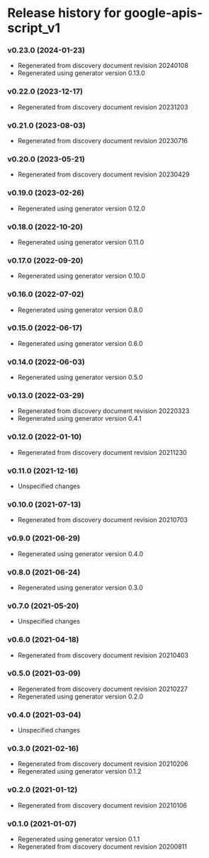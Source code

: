 # Release history for google-apis-script_v1

### v0.23.0 (2024-01-23)

* Regenerated from discovery document revision 20240108
* Regenerated using generator version 0.13.0

### v0.22.0 (2023-12-17)

* Regenerated from discovery document revision 20231203

### v0.21.0 (2023-08-03)

* Regenerated from discovery document revision 20230716

### v0.20.0 (2023-05-21)

* Regenerated from discovery document revision 20230429

### v0.19.0 (2023-02-26)

* Regenerated using generator version 0.12.0

### v0.18.0 (2022-10-20)

* Regenerated using generator version 0.11.0

### v0.17.0 (2022-09-20)

* Regenerated using generator version 0.10.0

### v0.16.0 (2022-07-02)

* Regenerated using generator version 0.8.0

### v0.15.0 (2022-06-17)

* Regenerated using generator version 0.6.0

### v0.14.0 (2022-06-03)

* Regenerated using generator version 0.5.0

### v0.13.0 (2022-03-29)

* Regenerated from discovery document revision 20220323
* Regenerated using generator version 0.4.1

### v0.12.0 (2022-01-10)

* Regenerated from discovery document revision 20211230

### v0.11.0 (2021-12-16)

* Unspecified changes

### v0.10.0 (2021-07-13)

* Regenerated from discovery document revision 20210703

### v0.9.0 (2021-06-29)

* Regenerated using generator version 0.4.0

### v0.8.0 (2021-06-24)

* Regenerated using generator version 0.3.0

### v0.7.0 (2021-05-20)

* Unspecified changes

### v0.6.0 (2021-04-18)

* Regenerated from discovery document revision 20210403

### v0.5.0 (2021-03-09)

* Regenerated from discovery document revision 20210227
* Regenerated using generator version 0.2.0

### v0.4.0 (2021-03-04)

* Unspecified changes

### v0.3.0 (2021-02-16)

* Regenerated from discovery document revision 20210206
* Regenerated using generator version 0.1.2

### v0.2.0 (2021-01-12)

* Regenerated from discovery document revision 20210106

### v0.1.0 (2021-01-07)

* Regenerated using generator version 0.1.1
* Regenerated from discovery document revision 20200811

